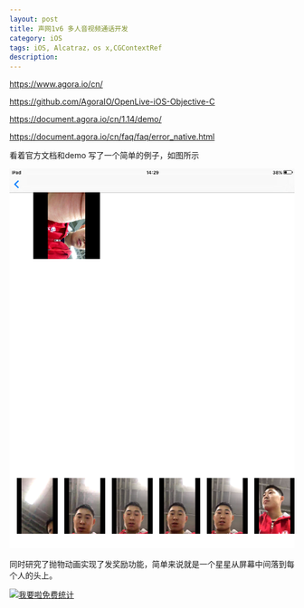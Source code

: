 ```yaml
---
layout: post
title: 声网1v6 多人音视频通话开发
category: iOS
tags: iOS, Alcatraz，os x,CGContextRef
description:
---
```


https://www.agora.io/cn/

https://github.com/AgoraIO/OpenLive-iOS-Objective-C

https://document.agora.io/cn/1.14/demo/

https://document.agora.io/cn/faq/faq/error_native.html


看着官方文档和demo 写了一个简单的例子，如图所示


![](agora.PNG)


同时研究了抛物动画实现了发奖励功能，简单来说就是一个星星从屏幕中间落到每个人的头上。








<script language="javascript" type="text/javascript" src="//js.users.51.la/19176892.js"></script>
<noscript><a href="//www.51.la/?19176892" target="_blank"><img alt="&#x6211;&#x8981;&#x5566;&#x514D;&#x8D39;&#x7EDF;&#x8BA1;" src="//img.users.51.la/19176892.asp" style="border:none" /></a></noscript>


